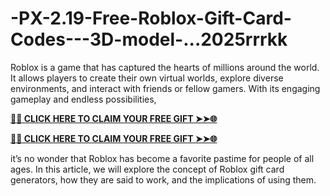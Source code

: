 # -PX-2.19-Free-Roblox-Gift-Card-Codes---3D-model-...2025rrrkk
Roblox is a game that has captured the hearts of millions around the world. It allows players to create their own virtual worlds, explore diverse environments, and interact with friends or fellow gamers. With its engaging gameplay and endless possibilities,

**[🌟✨ CLICK HERE TO CLAIM YOUR FREE GIFT ➤➤🌐](https://progiftzone.com/Free%20Roblox)**

**[🌟✨ CLICK HERE TO CLAIM YOUR FREE GIFT ➤➤🌐](https://progiftzone.com/Free%20Roblox)**

it’s no wonder that Roblox has become a favorite pastime for people of all ages. In this article, we will explore the concept of Roblox gift card generators, how they are said to work, and the implications of using them.
